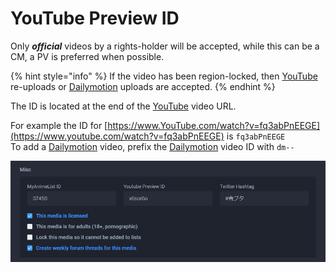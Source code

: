 # YouTube Preview ID

Only _**official**_ videos by a rights-holder will be accepted, while this can be a CM, a PV is preferred when possible.

{% hint style="info" %}
If the video has been region-locked, then [YouTube](https://www.youtube.com/) re-uploads or [Dailymotion](https://www.dailymotion.com/) uploads are accepted.
{% endhint %}

The ID is located at the end of the [YouTube](https://www.youtube.com/) video URL.

For example the ID for [https://www.YouTube.com/watch?v=fq3abPnEEGE](https://www.youtube.com/watch?v=fq3abPnEEGE) is `fq3abPnEEGE`  
To add a [Dailymotion](https://www.dailymotion.com/gb) video, prefix the [Dailymotion](https://www.dailymotion.com/gb) video ID with `dm--`

![The misc section for the &apos;Ao Buta&apos; anime](../../../.gitbook/assets/misc.png)

